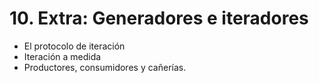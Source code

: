 
# 10. Extra: Generadores e iteradores

* El protocolo de iteración
* Iteración a medida
* Productores, consumidores y cañerías.

